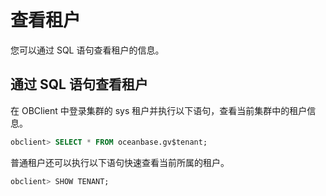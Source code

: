 查看租户 
=========================

您可以通过 SQL 语句查看租户的信息。

通过 SQL 语句查看租户 
----------------------------------

在 OBClient 中登录集群的 sys 租户并执行以下语句，查看当前集群中的租户信息。

```sql
obclient> SELECT * FROM oceanbase.gv$tenant;
```



普通租户还可以执行以下语句快速查看当前所属的租户。

```sql
obclient> SHOW TENANT;
```


